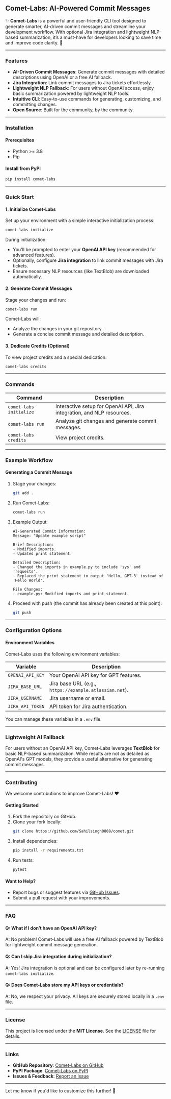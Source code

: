 ## **Comet-Labs: AI-Powered Commit Messages**

✨ **Comet-Labs** is a powerful and user-friendly CLI tool designed to generate smarter, AI-driven commit messages and streamline your development workflow. With optional Jira integration and lightweight NLP-based summarization, it’s a must-have for developers looking to save time and improve code clarity. 🚀

---

### **Features**

- **AI-Driven Commit Messages**: Generate commit messages with detailed descriptions using OpenAI or a free AI fallback.
- **Jira Integration**: Link commit messages to Jira tickets effortlessly.
- **Lightweight NLP Fallback**: For users without OpenAI access, enjoy basic summarization powered by lightweight NLP tools.
- **Intuitive CLI**: Easy-to-use commands for generating, customizing, and committing changes.
- **Open Source**: Built for the community, by the community.

---

### **Installation**

#### **Prerequisites**
- Python >= 3.8
- Pip

#### **Install from PyPI**
```bash
pip install comet-labs
```

---

### **Quick Start**

#### **1. Initialize Comet-Labs**
Set up your environment with a simple interactive initialization process:
```bash
comet-labs initialize
```

During initialization:
- You'll be prompted to enter your **OpenAI API key** (recommended for advanced features).
- Optionally, configure **Jira integration** to link commit messages with Jira tickets.
- Ensure necessary NLP resources (like TextBlob) are downloaded automatically.

#### **2. Generate Commit Messages**
Stage your changes and run:
```bash
comet-labs run
```

Comet-Labs will:
- Analyze the changes in your git repository.
- Generate a concise commit message and detailed description.

#### **3. Dedicate Credits (Optional)**
To view project credits and a special dedication:
```bash
comet-labs credits
```

---

### **Commands**

| Command                 | Description                                                                 |
|-------------------------|-----------------------------------------------------------------------------|
| `comet-labs initialize` | Interactive setup for OpenAI API, Jira integration, and NLP resources.     |
| `comet-labs run`        | Analyze git changes and generate commit messages.                          |
| `comet-labs credits`    | View project credits.|

---

### **Example Workflow**

#### **Generating a Commit Message**
1. Stage your changes:
   ```bash
   git add .
   ```

2. Run Comet-Labs:
   ```bash
   comet-labs run
   ```

3. Example Output:
   ```plaintext
   AI-Generated Commit Information:
   Message: "Update example script"

   Brief Description:
   - Modified imports.
   - Updated print statement.

   Detailed Description:
   - Changed the imports in example.py to include 'sys' and 'requests'.
   - Replaced the print statement to output 'Hello, GPT-3' instead of 'Hello World'.

   File Changes:
   - example.py: Modified imports and print statement.
   ```

4. Proceed with push (the commit has already been created at this point):
   ```bash
   git push
   ```

---

### **Configuration Options**

#### **Environment Variables**
Comet-Labs uses the following environment variables:

| Variable          | Description                            |
|-------------------|----------------------------------------|
| `OPENAI_API_KEY`  | Your OpenAI API key for GPT features.  |
| `JIRA_BASE_URL`   | Jira base URL (e.g., `https://example.atlassian.net`). |
| `JIRA_USERNAME`   | Jira username or email.               |
| `JIRA_API_TOKEN`  | API token for Jira authentication.    |

You can manage these variables in a `.env` file.

---

### **Lightweight AI Fallback**

For users without an OpenAI API key, Comet-Labs leverages **TextBlob** for basic NLP-based summarization. While results are not as detailed as OpenAI's GPT models, they provide a useful alternative for generating commit messages.

---

### **Contributing**

We welcome contributions to improve Comet-Labs! ❤️

#### **Getting Started**
1. Fork the repository on GitHub.
2. Clone your fork locally:
   ```bash
   git clone https://github.com/Sahilsingh0808/comet.git
   ```
3. Install dependencies:
   ```bash
   pip install -r requirements.txt
   ```
4. Run tests:
   ```bash
   pytest
   ```

#### **Want to Help?**
- Report bugs or suggest features via [GitHub Issues](https://github.com/Sahilsingh0808/comet/issues).
- Submit a pull request with your improvements.

---

### **FAQ**

#### Q: What if I don’t have an OpenAI API key?
A: No problem! Comet-Labs will use a free AI fallback powered by TextBlob for lightweight commit message generation.

#### Q: Can I skip Jira integration during initialization?
A: Yes! Jira integration is optional and can be configured later by re-running `comet-labs initialize`.

#### Q: Does Comet-Labs store my API keys or credentials?
A: No, we respect your privacy. All keys are securely stored locally in a `.env` file.

---

### **License**

This project is licensed under the **MIT License**. See the [LICENSE](LICENSE) file for details.

---

### **Links**

- **GitHub Repository**: [Comet-Labs on GitHub](https://github.com/Sahilsingh0808/comet)
- **PyPI Package**: [Comet-Labs on PyPI](https://pypi.org/project/comet-labs)
- **Issues & Feedback**: [Report an Issue](https://github.com/Sahilsingh0808/comet/issues)

---

Let me know if you'd like to customize this further! 🚀